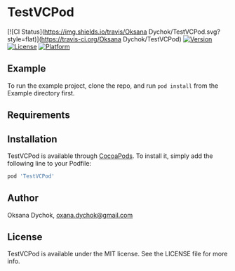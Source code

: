 # TestVCPod

[![CI Status](https://img.shields.io/travis/Oksana Dychok/TestVCPod.svg?style=flat)](https://travis-ci.org/Oksana Dychok/TestVCPod)
[![Version](https://img.shields.io/cocoapods/v/TestVCPod.svg?style=flat)](https://cocoapods.org/pods/TestVCPod)
[![License](https://img.shields.io/cocoapods/l/TestVCPod.svg?style=flat)](https://cocoapods.org/pods/TestVCPod)
[![Platform](https://img.shields.io/cocoapods/p/TestVCPod.svg?style=flat)](https://cocoapods.org/pods/TestVCPod)

## Example

To run the example project, clone the repo, and run `pod install` from the Example directory first.

## Requirements

## Installation

TestVCPod is available through [CocoaPods](https://cocoapods.org). To install
it, simply add the following line to your Podfile:

```ruby
pod 'TestVCPod'
```

## Author

Oksana Dychok, oxana.dychok@gmail.com

## License

TestVCPod is available under the MIT license. See the LICENSE file for more info.
